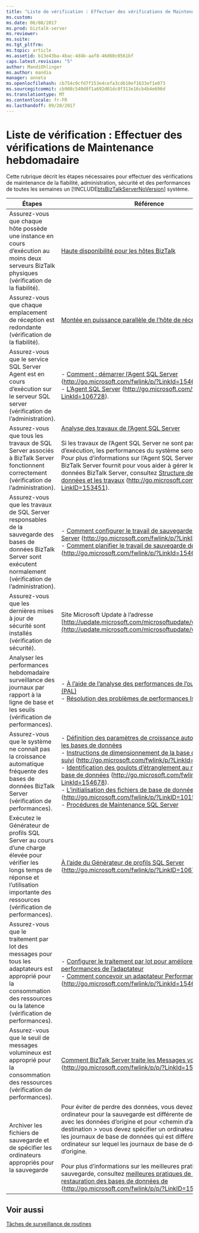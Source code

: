 ```yaml
---
title: "Liste de vérification : Effectuer des vérifications de Maintenance hebdomadaire | Documents Microsoft"
ms.custom: 
ms.date: 06/08/2017
ms.prod: biztalk-server
ms.reviewer: 
ms.suite: 
ms.tgt_pltfrm: 
ms.topic: article
ms.assetid: b13e43ba-4bac-4d4b-aaf8-46d60c0561bf
caps.latest.revision: "5"
author: MandiOhlinger
ms.author: mandia
manager: anneta
ms.openlocfilehash: cb754c0cfd7f153e4cefa3cd610ef1633ef1e073
ms.sourcegitcommit: cb908c540d8f1a692d01dc8f313e16cb4b4e696d
ms.translationtype: MT
ms.contentlocale: fr-FR
ms.lasthandoff: 09/20/2017
---
```

# <a name="checklist-performing-weekly-maintenance-checks"></a>Liste de vérification : Effectuer des vérifications de Maintenance hebdomadaire
Cette rubrique décrit les étapes nécessaires pour effectuer des vérifications de maintenance de la fiabilité, administration, sécurité et des performances de toutes les semaines un [!INCLUDE[btsBizTalkServerNoVersion](../includes/btsbiztalkservernoversion-md.md)] système.  
  
|Étapes|Référence|  
|-----------|---------------|  
|Assurez-vous que chaque hôte possède une instance en cours d’exécution au moins deux serveurs BizTalk physiques (vérification de la fiabilité).|[Haute disponibilité pour les hôtes BizTalk](../technical-guides/high-availability-for-biztalk-hosts.md)|  
|Assurez-vous que chaque emplacement de réception est redondante (vérification de la fiabilité).|[Montée en puissance parallèle de l’hôte de réception](../technical-guides/scaling-out-receiving-hosts.md)|  
|Assurez-vous que le service SQL Server Agent est en cours d’exécution sur le serveur SQL server (vérification de l’administration).|-   [Comment : démarrer l’Agent SQL Server](http://go.microsoft.com/fwlink/p/?LinkId=154672) (http://go.microsoft.com/fwlink/p/?LinkId=154672).<br />-   [L’Agent SQL Server](http://go.microsoft.com/fwlink/p/?LinkId=106728) (http://go.microsoft.com/fwlink/p/?LinkId=106728).|  
|Assurez-vous que tous les travaux de SQL Server associés à BizTalk Server fonctionnent correctement (vérification de l’administration).|[Analyse des travaux de l’Agent SQL Server](../technical-guides/monitoring-sql-server-agent-jobs.md)<br /><br /> Si les travaux de l’Agent SQL Server ne sont pas en cours d’exécution, les performances du système seront dégradent. Pour plus d’informations sur l’Agent SQL Server des travaux BizTalk Server fournit pour vous aider à gérer les bases de données BizTalk Server, consultez [Structure de base de données et les travaux](http://go.microsoft.com/fwlink/p/?LinkID=153451) (http://go.microsoft.com/fwlink/p/?LinkID=153451).|  
|Assurez-vous que les travaux de SQL Server responsables de la sauvegarde des bases de données BizTalk Server sont exécutent normalement (vérification de l’administration).|-   [Comment configurer le travail de sauvegarde de BizTalk Server](http://go.microsoft.com/fwlink/p/?LinkID=153813) (http://go.microsoft.com/fwlink/p/?LinkID=153813)<br />-   [Comment planifier le travail de sauvegarde de BizTalk Server](http://go.microsoft.com/fwlink/p/?LinkId=154674) (http://go.microsoft.com/fwlink/p/?LinkId=154674)|  
|Assurez-vous que les dernières mises à jour de sécurité sont installés (vérification de sécurité).|Site Microsoft Update à l’adresse [http://update.microsoft.com/microsoftupdate/v6/default.aspx](http://update.microsoft.com/microsoftupdate/v6/default.aspx)|  
|Analyser les performances hebdomadaire surveillance des journaux par rapport à la ligne de base et les seuils (vérification de performances).|-   [À l’aide de l’analyse des performances de l’outil de journaux (PAL)](../technical-guides/using-the-performance-analysis-of-logs-pal-tool.md)<br />-   [Résolution des problèmes de performances Issues3](../technical-guides/troubleshooting-performance-issues3.md)|  
|Assurez-vous que le système ne connaît pas la croissance automatique fréquente des bases de données BizTalk Server (vérification de performances).|-   [Définition des paramètres de croissance automatique pour les bases de données](../technical-guides/defining-auto-growth-settings-for-databases.md)<br />-   [Instructions de dimensionnement de la base de données de suivi](http://go.microsoft.com/fwlink/p/?LinkId=154677) (http://go.microsoft.com/fwlink/p/?LinkId=154677).<br />-   [Identification des goulots d’étranglement au niveau de la base de données](http://go.microsoft.com/fwlink/p/?LinkId=154678) (http://go.microsoft.com/fwlink/p/?LinkId=154678).<br />-   [L’initialisation des fichiers de base de données](http://go.microsoft.com/fwlink/p/?LinkID=101579) (http://go.microsoft.com/fwlink/p/?LinkID=101579).<br />-   [Procédures de Maintenance SQL Server](~/technical-guides/checklist-configuring-sql-server.md)|  
|Exécutez le Générateur de profils SQL Server au cours d’une charge élevée pour vérifier les longs temps de réponse et l’utilisation importante des ressources (vérification de performances).|[À l’aide du Générateur de profils SQL Server](http://go.microsoft.com/fwlink/p/?LinkID=106720) (http://go.microsoft.com/fwlink/p/?LinkID=106720).|  
|Assurez-vous que le traitement par lot des messages pour tous les adaptateurs est approprié pour la consommation des ressources ou la latence (vérification de performances).|-   [Configurer le traitement par lot pour améliorer les performances de l’adaptateur](../technical-guides/configuring-batching-to-improve-adapter-performance.md)<br />-   [Comment concevoir un adaptateur Performant](http://go.microsoft.com/fwlink/p/?LinkId=154679) (http://go.microsoft.com/fwlink/p/?LinkId=154679).|  
|Assurez-vous que le seuil de messages volumineux est approprié pour la consommation des ressources (vérification de performances).|[Comment BizTalk Server traite les Messages volumineux](http://go.microsoft.com/fwlink/p/p/?LinkId=154680) (http://go.microsoft.com/fwlink/p/p/?LinkId=154680).|  
|Archiver les fichiers de sauvegarde et de spécifier les ordinateurs appropriés pour la sauvegarde|Pour éviter de perdre des données, vous devez spécifier un ordinateur pour la sauvegarde est différente de l’ordinateur avec les données d’origine et pour \<chemin d’accès de destination > vous devez spécifier un ordinateur pour stocker les journaux de base de données qui est différent de la ordinateur sur lequel les journaux de base de données d’origine.<br /><br /> Pour plus d’informations sur les meilleures pratiques pour la sauvegarde, consultez [meilleures pratiques de sauvegarde et restauration des bases de données de](http://go.microsoft.com/fwlink/p/p/?LinkID=151391) (http://go.microsoft.com/fwlink/p/p/?LinkID=151391).|  
  
## <a name="see-also"></a>Voir aussi  
 [Tâches de surveillance de routines](../technical-guides/routine-monitoring-tasks.md)